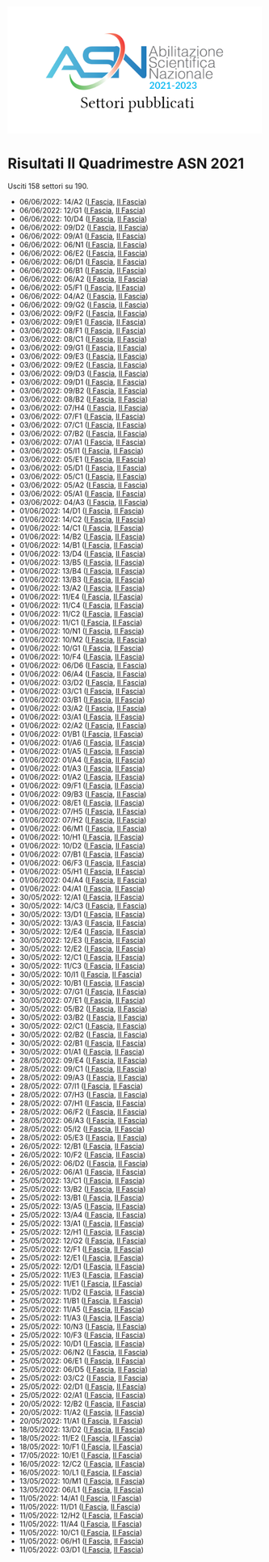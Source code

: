 ![logo](img/logo-2021.png)

# Risultati II Quadrimestre ASN 2021

Usciti 158 settori su 190.

- 06/06/2022: 14/A2 ([I Fascia](https://asn21.cineca.it/pubblico/miur/esito/14%252FA2/1/2), [II Fascia](https://asn21.cineca.it/pubblico/miur/esito/14%252FA2/2/2))
- 06/06/2022: 12/G1 ([I Fascia](https://asn21.cineca.it/pubblico/miur/esito/12%252FG1/1/2), [II Fascia](https://asn21.cineca.it/pubblico/miur/esito/12%252FG1/2/2))
- 06/06/2022: 10/D4 ([I Fascia](https://asn21.cineca.it/pubblico/miur/esito/10%252FD4/1/2), [II Fascia](https://asn21.cineca.it/pubblico/miur/esito/10%252FD4/2/2))
- 06/06/2022: 09/D2 ([I Fascia](https://asn21.cineca.it/pubblico/miur/esito/09%252FD2/1/2), [II Fascia](https://asn21.cineca.it/pubblico/miur/esito/09%252FD2/2/2))
- 06/06/2022: 09/A1 ([I Fascia](https://asn21.cineca.it/pubblico/miur/esito/09%252FA1/1/2), [II Fascia](https://asn21.cineca.it/pubblico/miur/esito/09%252FA1/2/2))
- 06/06/2022: 06/N1 ([I Fascia](https://asn21.cineca.it/pubblico/miur/esito/06%252FN1/1/2), [II Fascia](https://asn21.cineca.it/pubblico/miur/esito/06%252FN1/2/2))
- 06/06/2022: 06/E2 ([I Fascia](https://asn21.cineca.it/pubblico/miur/esito/06%252FE2/1/2), [II Fascia](https://asn21.cineca.it/pubblico/miur/esito/06%252FE2/2/2))
- 06/06/2022: 06/D1 ([I Fascia](https://asn21.cineca.it/pubblico/miur/esito/06%252FD1/1/2), [II Fascia](https://asn21.cineca.it/pubblico/miur/esito/06%252FD1/2/2))
- 06/06/2022: 06/B1 ([I Fascia](https://asn21.cineca.it/pubblico/miur/esito/06%252FB1/1/2), [II Fascia](https://asn21.cineca.it/pubblico/miur/esito/06%252FB1/2/2))
- 06/06/2022: 06/A2 ([I Fascia](https://asn21.cineca.it/pubblico/miur/esito/06%252FA2/1/2), [II Fascia](https://asn21.cineca.it/pubblico/miur/esito/06%252FA2/2/2))
- 06/06/2022: 05/F1 ([I Fascia](https://asn21.cineca.it/pubblico/miur/esito/05%252FF1/1/2), [II Fascia](https://asn21.cineca.it/pubblico/miur/esito/05%252FF1/2/2))
- 06/06/2022: 04/A2 ([I Fascia](https://asn21.cineca.it/pubblico/miur/esito/04%252FA2/1/2), [II Fascia](https://asn21.cineca.it/pubblico/miur/esito/04%252FA2/2/2))
- 06/06/2022: 09/G2 ([I Fascia](https://asn21.cineca.it/pubblico/miur/esito/09%252FG2/1/2), [II Fascia](https://asn21.cineca.it/pubblico/miur/esito/09%252FG2/2/2))
- 03/06/2022: 09/F2 ([I Fascia](https://asn21.cineca.it/pubblico/miur/esito/09%252FF2/1/2), [II Fascia](https://asn21.cineca.it/pubblico/miur/esito/09%252FF2/2/2))
- 03/06/2022: 09/E1 ([I Fascia](https://asn21.cineca.it/pubblico/miur/esito/09%252FE1/1/2), [II Fascia](https://asn21.cineca.it/pubblico/miur/esito/09%252FE1/2/2))
- 03/06/2022: 08/F1 ([I Fascia](https://asn21.cineca.it/pubblico/miur/esito/08%252FF1/1/2), [II Fascia](https://asn21.cineca.it/pubblico/miur/esito/08%252FF1/2/2))
- 03/06/2022: 08/C1 ([I Fascia](https://asn21.cineca.it/pubblico/miur/esito/08%252FC1/1/2), [II Fascia](https://asn21.cineca.it/pubblico/miur/esito/08%252FC1/2/2))
- 03/06/2022: 09/G1 ([I Fascia](https://asn21.cineca.it/pubblico/miur/esito/09%252FG1/1/2), [II Fascia](https://asn21.cineca.it/pubblico/miur/esito/09%252FG1/2/2))
- 03/06/2022: 09/E3 ([I Fascia](https://asn21.cineca.it/pubblico/miur/esito/09%252FE3/1/2), [II Fascia](https://asn21.cineca.it/pubblico/miur/esito/09%252FE3/2/2))
- 03/06/2022: 09/E2 ([I Fascia](https://asn21.cineca.it/pubblico/miur/esito/09%252FE2/1/2), [II Fascia](https://asn21.cineca.it/pubblico/miur/esito/09%252FE2/2/2))
- 03/06/2022: 09/D3 ([I Fascia](https://asn21.cineca.it/pubblico/miur/esito/09%252FD3/1/2), [II Fascia](https://asn21.cineca.it/pubblico/miur/esito/09%252FD3/2/2))
- 03/06/2022: 09/D1 ([I Fascia](https://asn21.cineca.it/pubblico/miur/esito/09%252FD1/1/2), [II Fascia](https://asn21.cineca.it/pubblico/miur/esito/09%252FD1/2/2))
- 03/06/2022: 09/B2 ([I Fascia](https://asn21.cineca.it/pubblico/miur/esito/09%252FB2/1/2), [II Fascia](https://asn21.cineca.it/pubblico/miur/esito/09%252FB2/2/2))
- 03/06/2022: 08/B2 ([I Fascia](https://asn21.cineca.it/pubblico/miur/esito/08%252FB2/1/2), [II Fascia](https://asn21.cineca.it/pubblico/miur/esito/08%252FB2/2/2))
- 03/06/2022: 07/H4 ([I Fascia](https://asn21.cineca.it/pubblico/miur/esito/07%252FH4/1/2), [II Fascia](https://asn21.cineca.it/pubblico/miur/esito/07%252FH4/2/2))
- 03/06/2022: 07/F1 ([I Fascia](https://asn21.cineca.it/pubblico/miur/esito/07%252FF1/1/2), [II Fascia](https://asn21.cineca.it/pubblico/miur/esito/07%252FF1/2/2))
- 03/06/2022: 07/C1 ([I Fascia](https://asn21.cineca.it/pubblico/miur/esito/07%252FC1/1/2), [II Fascia](https://asn21.cineca.it/pubblico/miur/esito/07%252FC1/2/2))
- 03/06/2022: 07/B2 ([I Fascia](https://asn21.cineca.it/pubblico/miur/esito/07%252FB2/1/2), [II Fascia](https://asn21.cineca.it/pubblico/miur/esito/07%252FB2/2/2))
- 03/06/2022: 07/A1 ([I Fascia](https://asn21.cineca.it/pubblico/miur/esito/07%252FA1/1/2), [II Fascia](https://asn21.cineca.it/pubblico/miur/esito/07%252FA1/2/2))
- 03/06/2022: 05/I1 ([I Fascia](https://asn21.cineca.it/pubblico/miur/esito/05%252FI1/1/2), [II Fascia](https://asn21.cineca.it/pubblico/miur/esito/05%252FI1/2/2))
- 03/06/2022: 05/E1 ([I Fascia](https://asn21.cineca.it/pubblico/miur/esito/05%252FE1/1/2), [II Fascia](https://asn21.cineca.it/pubblico/miur/esito/05%252FE1/2/2))
- 03/06/2022: 05/D1 ([I Fascia](https://asn21.cineca.it/pubblico/miur/esito/05%252FD1/1/2), [II Fascia](https://asn21.cineca.it/pubblico/miur/esito/05%252FD1/2/2))
- 03/06/2022: 05/C1 ([I Fascia](https://asn21.cineca.it/pubblico/miur/esito/05%252FC1/1/2), [II Fascia](https://asn21.cineca.it/pubblico/miur/esito/05%252FC1/2/2))
- 03/06/2022: 05/A2 ([I Fascia](https://asn21.cineca.it/pubblico/miur/esito/05%252FA2/1/2), [II Fascia](https://asn21.cineca.it/pubblico/miur/esito/05%252FA2/2/2))
- 03/06/2022: 05/A1 ([I Fascia](https://asn21.cineca.it/pubblico/miur/esito/05%252FA1/1/2), [II Fascia](https://asn21.cineca.it/pubblico/miur/esito/05%252FA1/2/2))
- 03/06/2022: 04/A3 ([I Fascia](https://asn21.cineca.it/pubblico/miur/esito/04%252FA3/1/2), [II Fascia](https://asn21.cineca.it/pubblico/miur/esito/04%252FA3/2/2))
- 01/06/2022: 14/D1 ([I Fascia](https://asn21.cineca.it/pubblico/miur/esito/14%252FD1/1/2), [II Fascia](https://asn21.cineca.it/pubblico/miur/esito/14%252FD1/2/2))
- 01/06/2022: 14/C2 ([I Fascia](https://asn21.cineca.it/pubblico/miur/esito/14%252FC2/1/2), [II Fascia](https://asn21.cineca.it/pubblico/miur/esito/14%252FC2/2/2))
- 01/06/2022: 14/C1 ([I Fascia](https://asn21.cineca.it/pubblico/miur/esito/14%252FC1/1/2), [II Fascia](https://asn21.cineca.it/pubblico/miur/esito/14%252FC1/2/2))
- 01/06/2022: 14/B2 ([I Fascia](https://asn21.cineca.it/pubblico/miur/esito/14%252FB2/1/2), [II Fascia](https://asn21.cineca.it/pubblico/miur/esito/14%252FB2/2/2))
- 01/06/2022: 14/B1 ([I Fascia](https://asn21.cineca.it/pubblico/miur/esito/14%252FB1/1/2), [II Fascia](https://asn21.cineca.it/pubblico/miur/esito/14%252FB1/2/2))
- 01/06/2022: 13/D4 ([I Fascia](https://asn21.cineca.it/pubblico/miur/esito/13%252FD4/1/2), [II Fascia](https://asn21.cineca.it/pubblico/miur/esito/13%252FD4/2/2))
- 01/06/2022: 13/B5 ([I Fascia](https://asn21.cineca.it/pubblico/miur/esito/13%252FB5/1/2), [II Fascia](https://asn21.cineca.it/pubblico/miur/esito/13%252FB5/2/2))
- 01/06/2022: 13/B4 ([I Fascia](https://asn21.cineca.it/pubblico/miur/esito/13%252FB4/1/2), [II Fascia](https://asn21.cineca.it/pubblico/miur/esito/13%252FB4/2/2))
- 01/06/2022: 13/B3 ([I Fascia](https://asn21.cineca.it/pubblico/miur/esito/13%252FB3/1/2), [II Fascia](https://asn21.cineca.it/pubblico/miur/esito/13%252FB3/2/2))
- 01/06/2022: 13/A2 ([I Fascia](https://asn21.cineca.it/pubblico/miur/esito/13%252FA2/1/2), [II Fascia](https://asn21.cineca.it/pubblico/miur/esito/13%252FA2/2/2))
- 01/06/2022: 11/E4 ([I Fascia](https://asn21.cineca.it/pubblico/miur/esito/11%252FE4/1/2), [II Fascia](https://asn21.cineca.it/pubblico/miur/esito/11%252FE4/2/2))
- 01/06/2022: 11/C4 ([I Fascia](https://asn21.cineca.it/pubblico/miur/esito/11%252FC4/1/2), [II Fascia](https://asn21.cineca.it/pubblico/miur/esito/11%252FC4/2/2))
- 01/06/2022: 11/C2 ([I Fascia](https://asn21.cineca.it/pubblico/miur/esito/11%252FC2/1/2), [II Fascia](https://asn21.cineca.it/pubblico/miur/esito/11%252FC2/2/2))
- 01/06/2022: 11/C1 ([I Fascia](https://asn21.cineca.it/pubblico/miur/esito/11%252FC1/1/2), [II Fascia](https://asn21.cineca.it/pubblico/miur/esito/11%252FC1/2/2))
- 01/06/2022: 10/N1 ([I Fascia](https://asn21.cineca.it/pubblico/miur/esito/10%252FN1/1/2), [II Fascia](https://asn21.cineca.it/pubblico/miur/esito/10%252FN1/2/2))
- 01/06/2022: 10/M2 ([I Fascia](https://asn21.cineca.it/pubblico/miur/esito/10%252FM2/1/2), [II Fascia](https://asn21.cineca.it/pubblico/miur/esito/10%252FM2/2/2))
- 01/06/2022: 10/G1 ([I Fascia](https://asn21.cineca.it/pubblico/miur/esito/10%252FG1/1/2), [II Fascia](https://asn21.cineca.it/pubblico/miur/esito/10%252FG1/2/2))
- 01/06/2022: 10/F4 ([I Fascia](https://asn21.cineca.it/pubblico/miur/esito/10%252FF4/1/2), [II Fascia](https://asn21.cineca.it/pubblico/miur/esito/10%252FF4/2/2))
- 01/06/2022: 06/D6 ([I Fascia](https://asn21.cineca.it/pubblico/miur/esito/06%252FD6/1/2), [II Fascia](https://asn21.cineca.it/pubblico/miur/esito/06%252FD6/2/2))
- 01/06/2022: 06/A4 ([I Fascia](https://asn21.cineca.it/pubblico/miur/esito/06%252FA4/1/2), [II Fascia](https://asn21.cineca.it/pubblico/miur/esito/06%252FA4/2/2))
- 01/06/2022: 03/D2 ([I Fascia](https://asn21.cineca.it/pubblico/miur/esito/03%252FD2/1/2), [II Fascia](https://asn21.cineca.it/pubblico/miur/esito/03%252FD2/2/2))
- 01/06/2022: 03/C1 ([I Fascia](https://asn21.cineca.it/pubblico/miur/esito/03%252FC1/1/2), [II Fascia](https://asn21.cineca.it/pubblico/miur/esito/03%252FC1/2/2))
- 01/06/2022: 03/B1 ([I Fascia](https://asn21.cineca.it/pubblico/miur/esito/03%252FB1/1/2), [II Fascia](https://asn21.cineca.it/pubblico/miur/esito/03%252FB1/2/2))
- 01/06/2022: 03/A2 ([I Fascia](https://asn21.cineca.it/pubblico/miur/esito/03%252FA2/1/2), [II Fascia](https://asn21.cineca.it/pubblico/miur/esito/03%252FA2/2/2))
- 01/06/2022: 03/A1 ([I Fascia](https://asn21.cineca.it/pubblico/miur/esito/03%252FA1/1/2), [II Fascia](https://asn21.cineca.it/pubblico/miur/esito/03%252FA1/2/2))
- 01/06/2022: 02/A2 ([I Fascia](https://asn21.cineca.it/pubblico/miur/esito/02%252FA2/1/2), [II Fascia](https://asn21.cineca.it/pubblico/miur/esito/02%252FA2/2/2))
- 01/06/2022: 01/B1 ([I Fascia](https://asn21.cineca.it/pubblico/miur/esito/01%252FB1/1/2), [II Fascia](https://asn21.cineca.it/pubblico/miur/esito/01%252FB1/2/2))
- 01/06/2022: 01/A6 ([I Fascia](https://asn21.cineca.it/pubblico/miur/esito/01%252FA6/1/2), [II Fascia](https://asn21.cineca.it/pubblico/miur/esito/01%252FA6/2/2))
- 01/06/2022: 01/A5 ([I Fascia](https://asn21.cineca.it/pubblico/miur/esito/01%252FA5/1/2), [II Fascia](https://asn21.cineca.it/pubblico/miur/esito/01%252FA5/2/2))
- 01/06/2022: 01/A4 ([I Fascia](https://asn21.cineca.it/pubblico/miur/esito/01%252FA4/1/2), [II Fascia](https://asn21.cineca.it/pubblico/miur/esito/01%252FA4/2/2))
- 01/06/2022: 01/A3 ([I Fascia](https://asn21.cineca.it/pubblico/miur/esito/01%252FA3/1/2), [II Fascia](https://asn21.cineca.it/pubblico/miur/esito/01%252FA3/2/2))
- 01/06/2022: 01/A2 ([I Fascia](https://asn21.cineca.it/pubblico/miur/esito/01%252FA2/1/2), [II Fascia](https://asn21.cineca.it/pubblico/miur/esito/01%252FA2/2/2))
- 01/06/2022: 09/F1 ([I Fascia](https://asn21.cineca.it/pubblico/miur/esito/09%252FF1/1/2), [II Fascia](https://asn21.cineca.it/pubblico/miur/esito/09%252FF1/2/2))
- 01/06/2022: 09/B3 ([I Fascia](https://asn21.cineca.it/pubblico/miur/esito/09%252FB3/1/2), [II Fascia](https://asn21.cineca.it/pubblico/miur/esito/09%252FB3/2/2))
- 01/06/2022: 08/E1 ([I Fascia](https://asn21.cineca.it/pubblico/miur/esito/08%252FE1/1/2), [II Fascia](https://asn21.cineca.it/pubblico/miur/esito/08%252FE1/2/2))
- 01/06/2022: 07/H5 ([I Fascia](https://asn21.cineca.it/pubblico/miur/esito/07%252FH5/1/2), [II Fascia](https://asn21.cineca.it/pubblico/miur/esito/07%252FH5/2/2))
- 01/06/2022: 07/H2 ([I Fascia](https://asn21.cineca.it/pubblico/miur/esito/07%252FH2/1/2), [II Fascia](https://asn21.cineca.it/pubblico/miur/esito/07%252FH2/2/2))
- 01/06/2022: 06/M1 ([I Fascia](https://asn21.cineca.it/pubblico/miur/esito/06%252FM1/1/2), [II Fascia](https://asn21.cineca.it/pubblico/miur/esito/06%252FM1/2/2))
- 01/06/2022: 10/H1 ([I Fascia](https://asn21.cineca.it/pubblico/miur/esito/10%252FH1/1/2), [II Fascia](https://asn21.cineca.it/pubblico/miur/esito/10%252FH1/2/2))
- 01/06/2022: 10/D2 ([I Fascia](https://asn21.cineca.it/pubblico/miur/esito/10%252FD2/1/2), [II Fascia](https://asn21.cineca.it/pubblico/miur/esito/10%252FD2/2/2))
- 01/06/2022: 07/B1 ([I Fascia](https://asn21.cineca.it/pubblico/miur/esito/07%252FB1/1/2), [II Fascia](https://asn21.cineca.it/pubblico/miur/esito/07%252FB1/2/2))
- 01/06/2022: 06/F3 ([I Fascia](https://asn21.cineca.it/pubblico/miur/esito/06%252FF3/1/2), [II Fascia](https://asn21.cineca.it/pubblico/miur/esito/06%252FF3/2/2))
- 01/06/2022: 05/H1 ([I Fascia](https://asn21.cineca.it/pubblico/miur/esito/05%252FH1/1/2), [II Fascia](https://asn21.cineca.it/pubblico/miur/esito/05%252FH1/2/2))
- 01/06/2022: 04/A4 ([I Fascia](https://asn21.cineca.it/pubblico/miur/esito/04%252FA4/1/2), [II Fascia](https://asn21.cineca.it/pubblico/miur/esito/04%252FA4/2/2))
- 01/06/2022: 04/A1 ([I Fascia](https://asn21.cineca.it/pubblico/miur/esito/04%252FA1/1/2), [II Fascia](https://asn21.cineca.it/pubblico/miur/esito/04%252FA1/2/2))
- 30/05/2022: 12/A1 ([I Fascia](https://asn21.cineca.it/pubblico/miur/esito/12%252FA1/1/2), [II Fascia](https://asn21.cineca.it/pubblico/miur/esito/12%252FA1/2/2))
- 30/05/2022: 14/C3 ([I Fascia](https://asn21.cineca.it/pubblico/miur/esito/14%252FC3/1/2), [II Fascia](https://asn21.cineca.it/pubblico/miur/esito/14%252FC3/2/2))
- 30/05/2022: 13/D1 ([I Fascia](https://asn21.cineca.it/pubblico/miur/esito/13%252FD1/1/2), [II Fascia](https://asn21.cineca.it/pubblico/miur/esito/13%252FD1/2/2))
- 30/05/2022: 13/A3 ([I Fascia](https://asn21.cineca.it/pubblico/miur/esito/13%252FA3/1/2), [II Fascia](https://asn21.cineca.it/pubblico/miur/esito/13%252FA3/2/2))
- 30/05/2022: 12/E4 ([I Fascia](https://asn21.cineca.it/pubblico/miur/esito/12%252FE4/1/2), [II Fascia](https://asn21.cineca.it/pubblico/miur/esito/12%252FE4/2/2))
- 30/05/2022: 12/E3 ([I Fascia](https://asn21.cineca.it/pubblico/miur/esito/12%252FE3/1/2), [II Fascia](https://asn21.cineca.it/pubblico/miur/esito/12%252FE3/2/2))
- 30/05/2022: 12/E2 ([I Fascia](https://asn21.cineca.it/pubblico/miur/esito/12%252FE2/1/2), [II Fascia](https://asn21.cineca.it/pubblico/miur/esito/12%252FE2/2/2))
- 30/05/2022: 12/C1 ([I Fascia](https://asn21.cineca.it/pubblico/miur/esito/12%252FC1/1/2), [II Fascia](https://asn21.cineca.it/pubblico/miur/esito/12%252FC1/2/2))
- 30/05/2022: 11/C3 ([I Fascia](https://asn21.cineca.it/pubblico/miur/esito/11%252FC3/1/2), [II Fascia](https://asn21.cineca.it/pubblico/miur/esito/11%252FC3/2/2))
- 30/05/2022: 10/I1 ([I Fascia](https://asn21.cineca.it/pubblico/miur/esito/10%252FI1/1/2), [II Fascia](https://asn21.cineca.it/pubblico/miur/esito/10%252FI1/2/2))
- 30/05/2022: 10/B1 ([I Fascia](https://asn21.cineca.it/pubblico/miur/esito/10%252FB1/1/2), [II Fascia](https://asn21.cineca.it/pubblico/miur/esito/10%252FB1/2/2))
- 30/05/2022: 07/G1 ([I Fascia](https://asn21.cineca.it/pubblico/miur/esito/07%252FG1/1/2), [II Fascia](https://asn21.cineca.it/pubblico/miur/esito/07%252FG1/2/2))
- 30/05/2022: 07/E1 ([I Fascia](https://asn21.cineca.it/pubblico/miur/esito/07%252FE1/1/2), [II Fascia](https://asn21.cineca.it/pubblico/miur/esito/07%252FE1/2/2))
- 30/05/2022: 05/B2 ([I Fascia](https://asn21.cineca.it/pubblico/miur/esito/05%252FB2/1/2), [II Fascia](https://asn21.cineca.it/pubblico/miur/esito/05%252FB2/2/2))
- 30/05/2022: 03/B2 ([I Fascia](https://asn21.cineca.it/pubblico/miur/esito/03%252FB2/1/2), [II Fascia](https://asn21.cineca.it/pubblico/miur/esito/03%252FB2/2/2))
- 30/05/2022: 02/C1 ([I Fascia](https://asn21.cineca.it/pubblico/miur/esito/02%252FC1/1/2), [II Fascia](https://asn21.cineca.it/pubblico/miur/esito/02%252FC1/2/2))
- 30/05/2022: 02/B2 ([I Fascia](https://asn21.cineca.it/pubblico/miur/esito/02%252FB2/1/2), [II Fascia](https://asn21.cineca.it/pubblico/miur/esito/02%252FB2/2/2))
- 30/05/2022: 02/B1 ([I Fascia](https://asn21.cineca.it/pubblico/miur/esito/02%252FB1/1/2), [II Fascia](https://asn21.cineca.it/pubblico/miur/esito/02%252FB1/2/2))
- 30/05/2022: 01/A1 ([I Fascia](https://asn21.cineca.it/pubblico/miur/esito/01%252FA1/1/2), [II Fascia](https://asn21.cineca.it/pubblico/miur/esito/01%252FA1/2/2))
- 28/05/2022: 09/E4 ([I Fascia](https://asn21.cineca.it/pubblico/miur/esito/09%252FE4/1/2), [II Fascia](https://asn21.cineca.it/pubblico/miur/esito/09%252FE4/2/2))
- 28/05/2022: 09/C1 ([I Fascia](https://asn21.cineca.it/pubblico/miur/esito/09%252FC1/1/2), [II Fascia](https://asn21.cineca.it/pubblico/miur/esito/09%252FC1/2/2))
- 28/05/2022: 09/A3 ([I Fascia](https://asn21.cineca.it/pubblico/miur/esito/09%252FA3/1/2), [II Fascia](https://asn21.cineca.it/pubblico/miur/esito/09%252FA3/2/2))
- 28/05/2022: 07/I1 ([I Fascia](https://asn21.cineca.it/pubblico/miur/esito/07%252FI1/1/2), [II Fascia](https://asn21.cineca.it/pubblico/miur/esito/07%252FI1/2/2))
- 28/05/2022: 07/H3 ([I Fascia](https://asn21.cineca.it/pubblico/miur/esito/07%252FH3/1/2), [II Fascia](https://asn21.cineca.it/pubblico/miur/esito/07%252FH3/2/2))
- 28/05/2022: 07/H1 ([I Fascia](https://asn21.cineca.it/pubblico/miur/esito/07%252FH1/1/2), [II Fascia](https://asn21.cineca.it/pubblico/miur/esito/07%252FH1/2/2))
- 28/05/2022: 06/F2 ([I Fascia](https://asn21.cineca.it/pubblico/miur/esito/06%252FF2/1/2), [II Fascia](https://asn21.cineca.it/pubblico/miur/esito/06%252FF2/2/2))
- 28/05/2022: 06/A3 ([I Fascia](https://asn21.cineca.it/pubblico/miur/esito/06%252FA3/1/2), [II Fascia](https://asn21.cineca.it/pubblico/miur/esito/06%252FA3/2/2))
- 28/05/2022: 05/I2 ([I Fascia](https://asn21.cineca.it/pubblico/miur/esito/05%252FI2/1/2), [II Fascia](https://asn21.cineca.it/pubblico/miur/esito/05%252FI2/2/2))
- 28/05/2022: 05/E3 ([I Fascia](https://asn21.cineca.it/pubblico/miur/esito/05%252FE3/1/2), [II Fascia](https://asn21.cineca.it/pubblico/miur/esito/05%252FE3/2/2))
- 26/05/2022: 12/B1 ([I Fascia](https://asn21.cineca.it/pubblico/miur/esito/12%252FB1/1/2), [II Fascia](https://asn21.cineca.it/pubblico/miur/esito/12%252FB1/2/2))
- 26/05/2022: 10/F2 ([I Fascia](https://asn21.cineca.it/pubblico/miur/esito/10%252FF2/1/2), [II Fascia](https://asn21.cineca.it/pubblico/miur/esito/10%252FF2/2/2))
- 26/05/2022: 06/D2 ([I Fascia](https://asn21.cineca.it/pubblico/miur/esito/06%252FD2/1/2), [II Fascia](https://asn21.cineca.it/pubblico/miur/esito/06%252FD2/2/2))
- 26/05/2022: 06/A1 ([I Fascia](https://asn21.cineca.it/pubblico/miur/esito/06%252FA1/1/2), [II Fascia](https://asn21.cineca.it/pubblico/miur/esito/06%252FA1/2/2))
- 25/05/2022: 13/C1 ([I Fascia](https://asn21.cineca.it/pubblico/miur/esito/13%252FC1/1/2), [II Fascia](https://asn21.cineca.it/pubblico/miur/esito/13%252FC1/2/2))
- 25/05/2022: 13/B2 ([I Fascia](https://asn21.cineca.it/pubblico/miur/esito/13%252FB2/1/2), [II Fascia](https://asn21.cineca.it/pubblico/miur/esito/13%252FB2/2/2))
- 25/05/2022: 13/B1 ([I Fascia](https://asn21.cineca.it/pubblico/miur/esito/13%252FB1/1/2), [II Fascia](https://asn21.cineca.it/pubblico/miur/esito/13%252FB1/2/2))
- 25/05/2022: 13/A5 ([I Fascia](https://asn21.cineca.it/pubblico/miur/esito/13%252FA5/1/2), [II Fascia](https://asn21.cineca.it/pubblico/miur/esito/13%252FA5/2/2))
- 25/05/2022: 13/A4 ([I Fascia](https://asn21.cineca.it/pubblico/miur/esito/13%252FA4/1/2), [II Fascia](https://asn21.cineca.it/pubblico/miur/esito/13%252FA4/2/2))
- 25/05/2022: 13/A1 ([I Fascia](https://asn21.cineca.it/pubblico/miur/esito/13%252FA1/1/2), [II Fascia](https://asn21.cineca.it/pubblico/miur/esito/13%252FA1/2/2))
- 25/05/2022: 12/H1 ([I Fascia](https://asn21.cineca.it/pubblico/miur/esito/12%252FH1/1/2), [II Fascia](https://asn21.cineca.it/pubblico/miur/esito/12%252FH1/2/2))
- 25/05/2022: 12/G2 ([I Fascia](https://asn21.cineca.it/pubblico/miur/esito/12%252FG2/1/2), [II Fascia](https://asn21.cineca.it/pubblico/miur/esito/12%252FG2/2/2))
- 25/05/2022: 12/F1 ([I Fascia](https://asn21.cineca.it/pubblico/miur/esito/12%252FF1/1/2), [II Fascia](https://asn21.cineca.it/pubblico/miur/esito/12%252FF1/2/2))
- 25/05/2022: 12/E1 ([I Fascia](https://asn21.cineca.it/pubblico/miur/esito/12%252FE1/1/2), [II Fascia](https://asn21.cineca.it/pubblico/miur/esito/12%252FE1/2/2))
- 25/05/2022: 12/D1 ([I Fascia](https://asn21.cineca.it/pubblico/miur/esito/12%252FD1/1/2), [II Fascia](https://asn21.cineca.it/pubblico/miur/esito/12%252FD1/2/2))
- 25/05/2022: 11/E3 ([I Fascia](https://asn21.cineca.it/pubblico/miur/esito/11%252FE3/1/2), [II Fascia](https://asn21.cineca.it/pubblico/miur/esito/11%252FE3/2/2))
- 25/05/2022: 11/E1 ([I Fascia](https://asn21.cineca.it/pubblico/miur/esito/11%252FE1/1/2), [II Fascia](https://asn21.cineca.it/pubblico/miur/esito/11%252FE1/2/2))
- 25/05/2022: 11/D2 ([I Fascia](https://asn21.cineca.it/pubblico/miur/esito/11%252FD2/1/2), [II Fascia](https://asn21.cineca.it/pubblico/miur/esito/11%252FD2/2/2))
- 25/05/2022: 11/B1 ([I Fascia](https://asn21.cineca.it/pubblico/miur/esito/11%252FB1/1/2), [II Fascia](https://asn21.cineca.it/pubblico/miur/esito/11%252FB1/2/2))
- 25/05/2022: 11/A5 ([I Fascia](https://asn21.cineca.it/pubblico/miur/esito/11%252FA5/1/2), [II Fascia](https://asn21.cineca.it/pubblico/miur/esito/11%252FA5/2/2))
- 25/05/2022: 11/A3 ([I Fascia](https://asn21.cineca.it/pubblico/miur/esito/11%252FA3/1/2), [II Fascia](https://asn21.cineca.it/pubblico/miur/esito/11%252FA3/2/2))
- 25/05/2022: 10/N3 ([I Fascia](https://asn21.cineca.it/pubblico/miur/esito/10%252FN3/1/2), [II Fascia](https://asn21.cineca.it/pubblico/miur/esito/10%252FN3/2/2))
- 25/05/2022: 10/F3 ([I Fascia](https://asn21.cineca.it/pubblico/miur/esito/10%252FF3/1/2), [II Fascia](https://asn21.cineca.it/pubblico/miur/esito/10%252FF3/2/2))
- 25/05/2022: 10/D1 ([I Fascia](https://asn21.cineca.it/pubblico/miur/esito/10%252FD1/1/2), [II Fascia](https://asn21.cineca.it/pubblico/miur/esito/10%252FD1/2/2))
- 25/05/2022: 06/N2 ([I Fascia](https://asn21.cineca.it/pubblico/miur/esito/06%252FN2/1/2), [II Fascia](https://asn21.cineca.it/pubblico/miur/esito/06%252FN2/2/2))
- 25/05/2022: 06/E1 ([I Fascia](https://asn21.cineca.it/pubblico/miur/esito/06%252FE1/1/2), [II Fascia](https://asn21.cineca.it/pubblico/miur/esito/06%252FE1/2/2))
- 25/05/2022: 06/D5 ([I Fascia](https://asn21.cineca.it/pubblico/miur/esito/06%252FD5/1/2), [II Fascia](https://asn21.cineca.it/pubblico/miur/esito/06%252FD5/2/2))
- 25/05/2022: 03/C2 ([I Fascia](https://asn21.cineca.it/pubblico/miur/esito/03%252FC2/1/2), [II Fascia](https://asn21.cineca.it/pubblico/miur/esito/03%252FC2/2/2))
- 25/05/2022: 02/D1 ([I Fascia](https://asn21.cineca.it/pubblico/miur/esito/02%252FD1/1/2), [II Fascia](https://asn21.cineca.it/pubblico/miur/esito/02%252FD1/2/2))
- 25/05/2022: 02/A1 ([I Fascia](https://asn21.cineca.it/pubblico/miur/esito/02%252FA1/1/2), [II Fascia](https://asn21.cineca.it/pubblico/miur/esito/02%252FA1/2/2))
- 20/05/2022: 12/B2 ([I Fascia](https://asn21.cineca.it/pubblico/miur/esito/12%252FB2/1/2), [II Fascia](https://asn21.cineca.it/pubblico/miur/esito/12%252FB2/2/2))
- 20/05/2022: 11/A2 ([I Fascia](https://asn21.cineca.it/pubblico/miur/esito/11%252FA2/1/2), [II Fascia](https://asn21.cineca.it/pubblico/miur/esito/11%252FA2/2/2))
- 20/05/2022: 11/A1 ([I Fascia](https://asn21.cineca.it/pubblico/miur/esito/11%252FA1/1/2), [II Fascia](https://asn21.cineca.it/pubblico/miur/esito/11%252FA1/2/2))
- 18/05/2022: 13/D2 ([I Fascia](https://asn21.cineca.it/pubblico/miur/esito/13%252FD2/1/2), [II Fascia](https://asn21.cineca.it/pubblico/miur/esito/13%252FD2/2/2))
- 18/05/2022: 11/E2 ([I Fascia](https://asn21.cineca.it/pubblico/miur/esito/11%252FE2/1/2), [II Fascia](https://asn21.cineca.it/pubblico/miur/esito/11%252FE2/2/2))
- 18/05/2022: 10/F1 ([I Fascia](https://asn21.cineca.it/pubblico/miur/esito/10%252FF1/1/2), [II Fascia](https://asn21.cineca.it/pubblico/miur/esito/10%252FF1/2/2))
- 17/05/2022: 10/E1 ([I Fascia](https://asn21.cineca.it/pubblico/miur/esito/10%252FE1/1/2), [II Fascia](https://asn21.cineca.it/pubblico/miur/esito/10%252FE1/2/2))
- 16/05/2022: 12/C2 ([I Fascia](https://asn21.cineca.it/pubblico/miur/esito/12%252FC2/1/2), [II Fascia](https://asn21.cineca.it/pubblico/miur/esito/12%252FC2/2/2))
- 16/05/2022: 10/L1 ([I Fascia](https://asn21.cineca.it/pubblico/miur/esito/10%252FL1/1/2), [II Fascia](https://asn21.cineca.it/pubblico/miur/esito/10%252FL1/2/2))
- 13/05/2022: 10/M1 ([I Fascia](https://asn21.cineca.it/pubblico/miur/esito/10%252FM1/1/2), [II Fascia](https://asn21.cineca.it/pubblico/miur/esito/10%252FM1/2/2))
- 13/05/2022: 06/L1 ([I Fascia](https://asn21.cineca.it/pubblico/miur/esito/06%252FL1/1/2), [II Fascia](https://asn21.cineca.it/pubblico/miur/esito/06%252FL1/2/2))
- 11/05/2022: 14/A1 ([I Fascia](https://asn21.cineca.it/pubblico/miur/esito/14%252FA1/1/2), [II Fascia](https://asn21.cineca.it/pubblico/miur/esito/14%252FA1/2/2))
- 11/05/2022: 11/D1 ([I Fascia](https://asn21.cineca.it/pubblico/miur/esito/11%252FD1/1/2), [II Fascia](https://asn21.cineca.it/pubblico/miur/esito/11%252FD1/2/2))
- 11/05/2022: 12/H2 ([I Fascia](https://asn21.cineca.it/pubblico/miur/esito/12%252FH2/1/2), [II Fascia](https://asn21.cineca.it/pubblico/miur/esito/12%252FH2/2/2))
- 11/05/2022: 11/A4 ([I Fascia](https://asn21.cineca.it/pubblico/miur/esito/11%252FA4/1/2), [II Fascia](https://asn21.cineca.it/pubblico/miur/esito/11%252FA4/2/2))
- 11/05/2022: 10/C1 ([I Fascia](https://asn21.cineca.it/pubblico/miur/esito/10%252FC1/1/2), [II Fascia](https://asn21.cineca.it/pubblico/miur/esito/10%252FC1/2/2))
- 11/05/2022: 06/H1 ([I Fascia](https://asn21.cineca.it/pubblico/miur/esito/06%252FH1/1/2), [II Fascia](https://asn21.cineca.it/pubblico/miur/esito/06%252FH1/2/2))
- 11/05/2022: 03/D1 ([I Fascia](https://asn21.cineca.it/pubblico/miur/esito/03%252FD1/1/2), [II Fascia](https://asn21.cineca.it/pubblico/miur/esito/03%252FD1/2/2))
